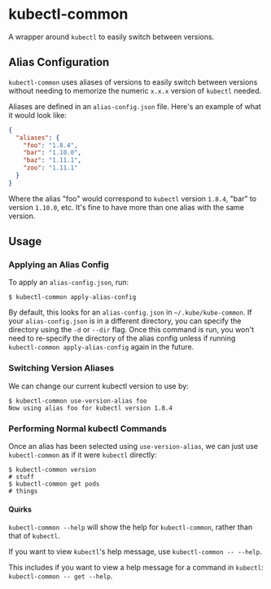 # kubectl-common

A wrapper around `kubectl` to easily switch between versions.

## Alias Configuration

`kubectl-common` uses aliases of versions to easily switch between versions
without needing to memorize the numeric `x.x.x` version of `kubectl` needed.

Aliases are defined in an `alias-config.json` file. Here's an example of what
it would look like:

```json
{
  "aliases": {
    "foo": "1.8.4",
    "bar": "1.10.0",
    "baz": "1.11.1",
    "zoo": "1.11.1"
  }
}
```

Where the alias "foo" would correspond to `kubectl` version `1.8.4`, "bar" to
version `1.10.0`, etc. It's fine to have more than one alias with the same
version.

## Usage

### Applying an Alias Config

To apply an `alias-config.json`, run:

```
$ kubectl-common apply-alias-config
```

By default, this looks for an `alias-config.json` in `~/.kube/kube-common`.
If your `alias-config.json` is in a different directory, you can specify
the directory using the `-d` or `--dir` flag. Once this command is run,
you won't need to re-specify the directory of the alias config unless if
running `kubectl-common apply-alias-config` again in the future.

### Switching Version Aliases

We can change our current kubectl version to use by:

```
$ kubectl-common use-version-alias foo
Now using alias foo for kubectl version 1.8.4
```

### Performing Normal kubectl Commands

Once an alias has been selected using `use-version-alias`, we can just use
`kubectl-common` as if it were `kubectl` directly:

```
$ kubectl-common version
# stuff
$ kubectl-common get pods
# things
```

#### Quirks

`kubectl-common --help` will show the help for `kubectl-common`, rather than
that of `kubectl`.

If you want to view `kubectl`'s help message, use `kubectl-common -- --help`.

This includes if you want to view a help message for a command in `kubectl`:
`kubectl-common -- get --help`.
